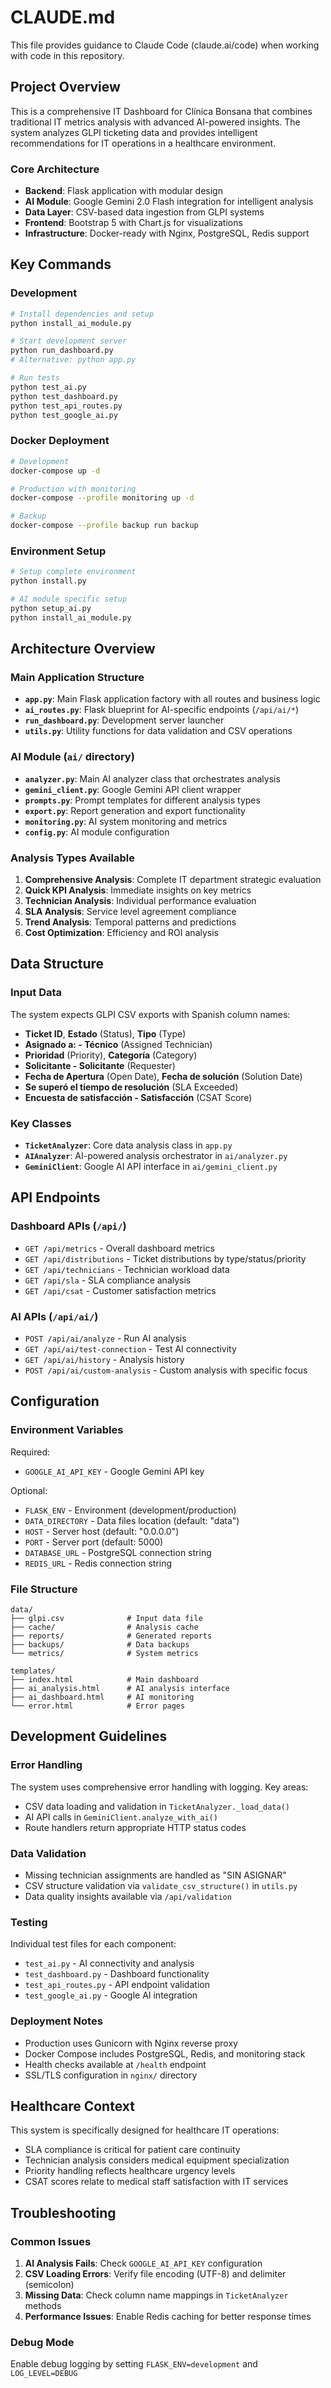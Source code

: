 # CLAUDE.md

This file provides guidance to Claude Code (claude.ai/code) when working with code in this repository.

## Project Overview

This is a comprehensive IT Dashboard for Clínica Bonsana that combines traditional IT metrics analysis with advanced AI-powered insights. The system analyzes GLPI ticketing data and provides intelligent recommendations for IT operations in a healthcare environment.

### Core Architecture

- **Backend**: Flask application with modular design
- **AI Module**: Google Gemini 2.0 Flash integration for intelligent analysis
- **Data Layer**: CSV-based data ingestion from GLPI systems
- **Frontend**: Bootstrap 5 with Chart.js for visualizations
- **Infrastructure**: Docker-ready with Nginx, PostgreSQL, Redis support

## Key Commands

### Development

```bash
# Install dependencies and setup
python install_ai_module.py

# Start development server
python run_dashboard.py
# Alternative: python app.py

# Run tests
python test_ai.py
python test_dashboard.py
python test_api_routes.py
python test_google_ai.py
```

### Docker Deployment

```bash
# Development
docker-compose up -d

# Production with monitoring
docker-compose --profile monitoring up -d

# Backup
docker-compose --profile backup run backup
```

### Environment Setup

```bash
# Setup complete environment
python install.py

# AI module specific setup
python setup_ai.py
python install_ai_module.py
```

## Architecture Overview

### Main Application Structure

- **`app.py`**: Main Flask application factory with all routes and business logic
- **`ai_routes.py`**: Flask blueprint for AI-specific endpoints (`/api/ai/*`)
- **`run_dashboard.py`**: Development server launcher
- **`utils.py`**: Utility functions for data validation and CSV operations

### AI Module (`ai/` directory)

- **`analyzer.py`**: Main AI analyzer class that orchestrates analysis
- **`gemini_client.py`**: Google Gemini API client wrapper
- **`prompts.py`**: Prompt templates for different analysis types
- **`export.py`**: Report generation and export functionality
- **`monitoring.py`**: AI system monitoring and metrics
- **`config.py`**: AI module configuration

### Analysis Types Available

1. **Comprehensive Analysis**: Complete IT department strategic evaluation
2. **Quick KPI Analysis**: Immediate insights on key metrics
3. **Technician Analysis**: Individual performance evaluation
4. **SLA Analysis**: Service level agreement compliance
5. **Trend Analysis**: Temporal patterns and predictions
6. **Cost Optimization**: Efficiency and ROI analysis

## Data Structure

### Input Data

The system expects GLPI CSV exports with Spanish column names:
- **Ticket ID**, **Estado** (Status), **Tipo** (Type)
- **Asignado a: - Técnico** (Assigned Technician)
- **Prioridad** (Priority), **Categoría** (Category)
- **Solicitante - Solicitante** (Requester)
- **Fecha de Apertura** (Open Date), **Fecha de solución** (Solution Date)
- **Se superó el tiempo de resolución** (SLA Exceeded)
- **Encuesta de satisfacción - Satisfacción** (CSAT Score)

### Key Classes

- **`TicketAnalyzer`**: Core data analysis class in `app.py`
- **`AIAnalyzer`**: AI-powered analysis orchestrator in `ai/analyzer.py`
- **`GeminiClient`**: Google AI API interface in `ai/gemini_client.py`

## API Endpoints

### Dashboard APIs (`/api/`)

- `GET /api/metrics` - Overall dashboard metrics
- `GET /api/distributions` - Ticket distributions by type/status/priority
- `GET /api/technicians` - Technician workload data
- `GET /api/sla` - SLA compliance analysis
- `GET /api/csat` - Customer satisfaction metrics

### AI APIs (`/api/ai/`)

- `POST /api/ai/analyze` - Run AI analysis
- `GET /api/ai/test-connection` - Test AI connectivity
- `GET /api/ai/history` - Analysis history
- `POST /api/ai/custom-analysis` - Custom analysis with specific focus

## Configuration

### Environment Variables

Required:
- `GOOGLE_AI_API_KEY` - Google Gemini API key

Optional:
- `FLASK_ENV` - Environment (development/production)
- `DATA_DIRECTORY` - Data files location (default: "data")
- `HOST` - Server host (default: "0.0.0.0")
- `PORT` - Server port (default: 5000)
- `DATABASE_URL` - PostgreSQL connection string
- `REDIS_URL` - Redis connection string

### File Structure

```
data/
├── glpi.csv              # Input data file
├── cache/                # Analysis cache
├── reports/              # Generated reports
├── backups/              # Data backups
└── metrics/              # System metrics

templates/
├── index.html            # Main dashboard
├── ai_analysis.html      # AI analysis interface
├── ai_dashboard.html     # AI monitoring
└── error.html            # Error pages
```

## Development Guidelines

### Error Handling

The system uses comprehensive error handling with logging. Key areas:
- CSV data loading and validation in `TicketAnalyzer._load_data()`
- AI API calls in `GeminiClient.analyze_with_ai()`
- Route handlers return appropriate HTTP status codes

### Data Validation

- Missing technician assignments are handled as "SIN ASIGNAR"
- CSV structure validation via `validate_csv_structure()` in `utils.py`
- Data quality insights available via `/api/validation`

### Testing

Individual test files for each component:
- `test_ai.py` - AI connectivity and analysis
- `test_dashboard.py` - Dashboard functionality
- `test_api_routes.py` - API endpoint validation
- `test_google_ai.py` - Google AI integration

### Deployment Notes

- Production uses Gunicorn with Nginx reverse proxy
- Docker Compose includes PostgreSQL, Redis, and monitoring stack
- Health checks available at `/health` endpoint
- SSL/TLS configuration in `nginx/` directory

## Healthcare Context

This system is specifically designed for healthcare IT operations:
- SLA compliance is critical for patient care continuity
- Technician analysis considers medical equipment specialization
- Priority handling reflects healthcare urgency levels
- CSAT scores relate to medical staff satisfaction with IT services

## Troubleshooting

### Common Issues

1. **AI Analysis Fails**: Check `GOOGLE_AI_API_KEY` configuration
2. **CSV Loading Errors**: Verify file encoding (UTF-8) and delimiter (semicolon)
3. **Missing Data**: Check column name mappings in `TicketAnalyzer` methods
4. **Performance Issues**: Enable Redis caching for better response times

### Debug Mode

Enable debug logging by setting `FLASK_ENV=development` and `LOG_LEVEL=DEBUG`